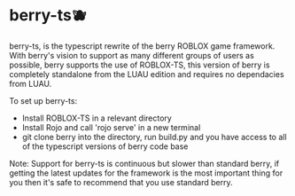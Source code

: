 # berry-ts🫐

berry-ts, is the typescript rewrite of the berry ROBLOX game framework. With berry's vision to support
as many different groups of users as possible, berry supports the use of ROBLOX-TS, this version of berry
is completely standalone from the LUAU edition and requires no dependacies from LUAU.

To set up berry-ts:
- Install ROBLOX-TS in a relevant directory
- Install Rojo and call 'rojo serve' in a new terminal
- git clone berry into the directory, run build.py and you have access to all of the typescript versions of berry code base

Note:
Support for berry-ts is continuous but slower than standard berry, if getting the latest
updates for the framework is the most important thing for you then it's safe to recommend that you
use standard berry.
